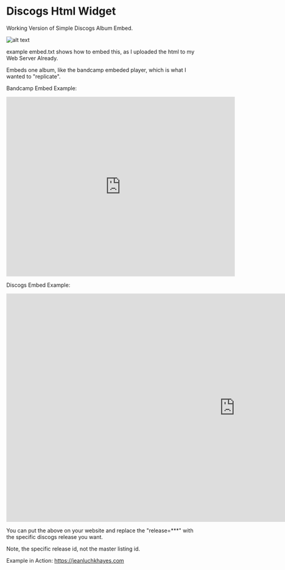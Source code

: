 # Discogs Html Widget
Working Version of Simple Discogs Album Embed.

![alt text](https://www.jeanluckhayes.com/EmbeddedDiscogsViewer/Discogs%20Embed%20Example%20Picture.png)

example embed.txt shows how to embed this, as I uploaded the html to my Web Server Already.

Embeds one album, like the bandcamp embeded player, which is what I wanted to "replicate".

Bandcamp Embed Example:

<iframe style="border: 0; width: 600px; height: 472px;" src="https://bandcamp.com/EmbeddedPlayer/album=2448867930/size=large/bgcol=ffffff/linkcol=0687f5/tracklist=true/artwork=small/transparent=true/" seamless><a href="http://mypetflamingo.bandcamp.com/album/toyamas-love-island">Toyama&#39;s Love Island by Skule Toyama</a></iframe>


Discogs Embed Example:

<iframe style="border: 0; width: 1200px; height: 600px;" src="https://www.jeanluckhayes.com/EmbeddedDiscogsViewer/discogs_album_embed.html?release=13930194" seamless></iframe>

You can put the above on your website and replace the "release=***" with the specific discogs release you want.

Note, the specific release id, not the master listing id.

Example in Action:
https://jeanluchkhayes.com






